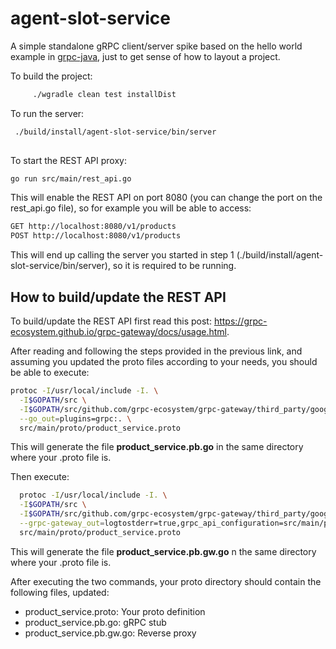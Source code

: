 # agent-slot-service

A simple standalone gRPC client/server spike based on the hello world example 
in [grpc-java](https://github.com/grpc/grpc-java/tree/master/examples), just 
to get sense of how to layout a project.
 
To build the project:
 
```bash
     ./wgradle clean test installDist
```
 
To run the server:
 
```bash
 ./build/install/agent-slot-service/bin/server
  
```

To start the REST API proxy:

```bash
go run src/main/rest_api.go
```

This will enable the REST API on port 8080 (you can change the port on the rest_api.go file), so for example you will be able to access: 

```bash
GET http://localhost:8080/v1/products
POST http://localhost:8080/v1/products
```

This will end up calling the server you started in step 1 (./build/install/agent-slot-service/bin/server), so it is required to be running.

## How to build/update the REST API
 
To build/update the REST API first read this post: https://grpc-ecosystem.github.io/grpc-gateway/docs/usage.html.

After reading and following the steps provided in the previous link, and assuming you updated the proto files according to your needs, you should be able to execute:

```bash
protoc -I/usr/local/include -I. \
  -I$GOPATH/src \
  -I$GOPATH/src/github.com/grpc-ecosystem/grpc-gateway/third_party/googleapis \
  --go_out=plugins=grpc:. \
  src/main/proto/product_service.proto
```
This will generate the file **product_service.pb.go** in the same directory where your .proto file is.

Then execute:

```bash
  protoc -I/usr/local/include -I. \
  -I$GOPATH/src \
  -I$GOPATH/src/github.com/grpc-ecosystem/grpc-gateway/third_party/googleapis \
  --grpc-gateway_out=logtostderr=true,grpc_api_configuration=src/main/proto/product_service.yaml:. \
  src/main/proto/product_service.proto
```

This will generate the file **product_service.pb.gw.go** n the same directory where your .proto file is.

After executing the two commands, your proto directory should contain the following files, updated:

* product_service.proto: Your proto definition
* product_service.pb.go: gRPC stub
* product_service.pb.gw.go: Reverse proxy
